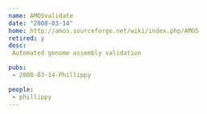 ```yaml
---
name: AMOSvalidate
date: "2008-03-14"
home: http://amos.sourceforge.net/wiki/index.php/AMOS
retired: y
desc:
 Automated genome assembly validation

pubs:
 - 2008-03-14-Phillippy

people:
 - phillippy
---
```

